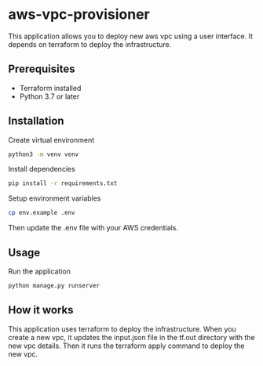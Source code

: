 # aws-vpc-provisioner

This application allows you to deploy new aws vpc using a user interface. It depends on terraform to deploy the infrastructure.

## Prerequisites

- Terraform installed
- Python 3.7 or later

## Installation

Create virtual environment

```bash
python3 -m venv venv
```

Install dependencies

```bash
pip install -r requirements.txt
```

Setup environment variables

```bash
cp env.example .env
```

Then update the .env file with your AWS credentials.

## Usage

Run the application

```bash
python manage.py runserver
```

## How it works

This application uses terraform to deploy the infrastructure. When you create a new vpc, it updates the input.json file in the tf.out directory with the new vpc details. Then it runs the terraform apply command to deploy the new vpc.
